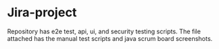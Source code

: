 ﻿# Jira-project
 Repository has e2e test, api, ui, and security testing scripts. The file attached has the manual test scripts and java scrum board screenshots.

